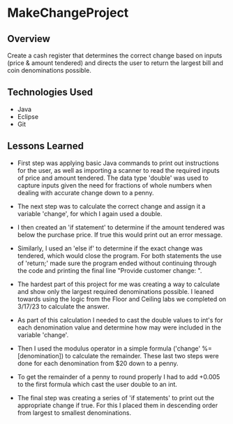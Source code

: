 # MakeChangeProject

## Overview
Create a cash register that determines the correct change based on inputs (price & amount tendered) and directs the user to return the largest bill and coin denominations possible.

## Technologies Used
- Java
- Eclipse
- Git

## Lessons Learned
- First step was applying basic Java commands to print out instructions for the user, as well as importing a scanner to read the required inputs of price and amount tendered. The data type 'double' was used to capture inputs given the need for fractions of whole numbers when dealing with accurate change down to a penny.
- The next step was to calculate the correct change and assign it a variable 'change', for which I again used a double. 
- I then created an 'if statement' to determine if the amount tendered was below the purchase price. If true this would print out an error message.
- Similarly, I used an 'else if' to determine if the exact change was tendered, which would close the program. For both statements the use of 'return;' made sure the program ended without continuing through the code and printing the final line "Provide customer change: ". 

- The hardest part of this project for me was creating a way to calculate and show only the largest required denominations possible. I leaned towards using the logic from the Floor and Ceiling labs we completed on 3/17/23 to calculate the answer.
- As part of this calculation I needed to cast the double values to int's for each denomination value and determine how may were included in the variable 'change'. 
- Then I used the modulus operator in a simple formula ('change' %= [denomination]) to calculate the remainder. These last two steps were done for each denomination from $20 down to a penny.
- To get the remainder of a penny to round properly I had to add +0.005 to the first formula which cast the user double to an int. 

- The final step was creating a series of 'if statements' to print out the appropriate change if true. For this I placed them in descending order from largest to smallest denominations.

